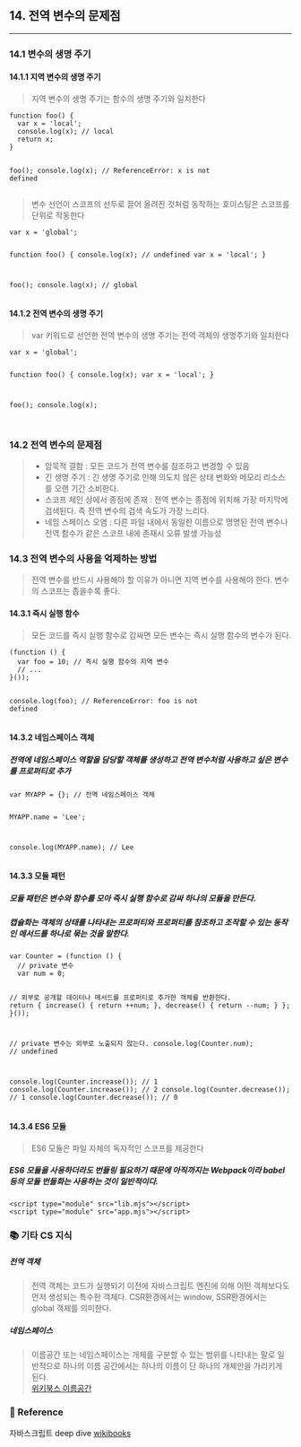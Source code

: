 <p><img alt="" src="https://velog.velcdn.com/images/anstks1992/post/44ec9529-0073-4e60-9fee-8c4a51965b1d/image.png" /></p>
<h2 id="14-전역-변수의-문제점">14. 전역 변수의 문제점</h2>
<hr />
<h3 id="141-변수의-생명-주기">14.1 변수의 생명 주기</h3>
<h4 id="1411-지역-변수의-생명-주기">14.1.1 지역 변수의 생명 주기</h4>
<blockquote>
<p>지역 변수의 생명 주기는 함수의 생명 주기와 일치한다</p>
</blockquote>
<pre><code class="language-js">function foo() {
  var x = 'local';
  console.log(x); // local
  return x;
}

foo();
console.log(x); // ReferenceError: x is not defined</code></pre>
<blockquote>
<p>변수 선언이 스코프의 선두로 끌어 올려진 것처럼 동작하는 호이스팅은 스코프를 단위로 작동한다</p>
</blockquote>
<pre><code class="language-js">var x = 'global';

function foo() {
  console.log(x); // undefined
  var x = 'local';
}

foo();
console.log(x); // global</code></pre>
<h4 id="1412-전역-변수의-생명-주기">14.1.2 전역 변수의 생명 주기</h4>
<blockquote>
<p>var 키워드로 선언한 전역 변수의 생명 주기는 전역 객체의 생명주기와 일치한다</p>
</blockquote>
<pre><code class="language-js">var x = 'global';

function foo() {
  console.log(x); 
  var x = 'local';
}

foo();
console.log(x); </code></pre>
<p><img alt="" src="https://velog.velcdn.com/images/anstks1992/post/e6a8dbd2-5797-4b0f-914d-096aad86a08a/image.png" /></p>
<h3 id="142-전역-변수의-문제점">14.2 전역 변수의 문제점</h3>
<blockquote>
<ul> 
  <li> 암묵적 결함 : 모든 코드가 전역 변수를 참조하고 변경할 수 있음
    <li> 긴 생명 주기 : 긴 생명 주기로 인해 의도치 않은 상태 변화와 메모리 리소스를 오랜 기간 소비한다.
      <li> 스코프 체인 상에서 종점에 존재 : 전역 변수는 종점에 위치해 가장 마지막에 검색된다. 즉 전역 변수의 검색 속도가 가장 느리다. 
        <li>네임 스페이스 오염 : 다른 파일 내에서 동일한 이름으로 명명된 전역 변수나 전역 함수가 같은 스코프 내에 존재시 오류 발생 가능성
          </ul>
</blockquote>
<h3 id="143-전역-변수의-사용을-억제하는-방법">14.3 전역 변수의 사용을 억제하는 방법</h3>
<blockquote>
<p>전역 변수를 반드시 사용해야 할 이유가 아니면 지역 변수를 사용해야 한다. 변수의 스코프는 좁을수록 좋다.</p>
</blockquote>
<h4 id="1431-즉시-실행-함수">14.3.1 즉시 실행 함수</h4>
<blockquote>
<p>모든 코드를 즉시 실행 함수로 감싸면 모든 변수는 즉시 실행 함수의 변수가 된다.</p>
</blockquote>
<pre><code class="language-js">(function () {
  var foo = 10; // 즉시 실행 함수의 지역 변수
  // ...
}());

console.log(foo); // ReferenceError: foo is not defined</code></pre>
<h4 id="1432-네임스페이스-객체">14.3.2 네임스페이스 객체</h4>
<h5 id="전역에-네임스페이스-역할을-담당할-객체를-생성하고-전역-변수처럼-사용하고-싶은-변수를-프로퍼티로-추가">전역에 네임스페이스 역할을 담당할 객체를 생성하고 전역 변수처럼 사용하고 싶은 변수를 프로퍼티로 추가</h5>
<pre><code class="language-js">var MYAPP = {}; // 전역 네임스페이스 객체

MYAPP.name = 'Lee';

console.log(MYAPP.name); // Lee</code></pre>
<h4 id="1433-모듈-패턴">14.3.3 모듈 패턴</h4>
<h5 id="모듈-패턴은-변수와-함수를-모아-즉시-실행-함수로-감싸-하나의-모듈을-만든다">모듈 패턴은 변수와 함수를 모아 즉시 실행 함수로 감싸 하나의 모듈을 만든다.</h5>
<h5 id="캡슐화는-객체의-상태를-나타내는-프로퍼티와-프로퍼티를-참조하고-조작할-수-있는-동작인-메서드를-하나로-묶는-것을-말한다">캡슐화는 객체의 상태를 나타내는 프로퍼티와 프로퍼티를 참조하고 조작할 수 있는 동작인 메서드를 하나로 묶는 것을 말한다.</h5>
<pre><code class="language-js">var Counter = (function () {
  // private 변수
  var num = 0;

  // 외부로 공개할 데이터나 메서드를 프로퍼티로 추가한 객체를 반환한다.
  return {
    increase() {
      return ++num;
    },
    decrease() {
      return --num;
    }
  };
}());

// private 변수는 외부로 노출되지 않는다.
console.log(Counter.num); // undefined

console.log(Counter.increase()); // 1
console.log(Counter.increase()); // 2
console.log(Counter.decrease()); // 1
console.log(Counter.decrease()); // 0</code></pre>
<h4 id="1434-es6-모듈">14.3.4 ES6 모듈</h4>
<blockquote>
<p>ES6 모듈은 파일 자체의 독자적인 스코프를 제공한다</p>
</blockquote>
<h5 id="es6-모듈을-사용하더라도-번들링-필요하기-때문에-아직까지는-webpack이라-babel등의-모듈-번들화는-사용하는-것이-일반적이다">ES6 모듈을 사용하더라도 번들링 필요하기 때문에 아직까지는 Webpack이라 babel등의 모듈 번들화는 사용하는 것이 일반적이다.</h5>
<pre><code class="language-js">&lt;script type=&quot;module&quot; src=&quot;lib.mjs&quot;&gt;&lt;/script&gt;
&lt;script type=&quot;module&quot; src=&quot;app.mjs&quot;&gt;&lt;/script&gt;</code></pre>
<h3 id="📚-기타-cs-지식">📚 기타 CS 지식</h3>
<h5 id="전역-객체">전역 객체</h5>
<blockquote>
<p>전역 객체는 코드가 실행되기 이전에 자바스크립트 엔진에 의해 어떤 객체보다도 먼저 생성되는 특수한 객체다. CSR환경에서는 window, SSR환경에서는 global 객체를 의미한다.</p>
</blockquote>
<h5 id="네임스페이스">네임스페이스</h5>
<blockquote>
<p>이름공간 또는 네임스페이스는 개체를 구분할 수 있는 범위를 나타내는 말로 일반적으로 하나의 이름 공간에서는 하나의 이름이 단 하나의 개체만을 가리키게 된다.<br />
<a href="https://ko.wikipedia.org/wiki/%EC%9D%B4%EB%A6%84%EA%B3%B5%EA%B0%84">위키북스 이름공간</a></p>
</blockquote>
<h3 id="📄-reference">📄 Reference</h3>
<p>자바스크립트 deep dive
<a href="https://github.com/wikibook/mjs/blob/master/14.md">wikibooks</a></p>